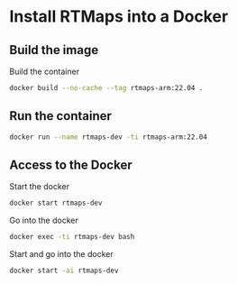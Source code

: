 # Install RTMaps into a Docker
## Build the image
Build the container 
```bash
docker build --no-cache --tag rtmaps-arm:22.04 .
```
## Run the container
```bash
docker run --name rtmaps-dev -ti rtmaps-arm:22.04 
```
## Access to the Docker
Start the docker
```bash
docker start rtmaps-dev
```
Go into the docker
```bash
docker exec -ti rtmaps-dev bash
```
Start and go into the docker
```bash
docker start -ai rtmaps-dev
```